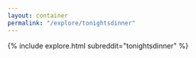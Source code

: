 ```yaml
---
layout: container
permalink: "/explore/tonightsdinner"
---
```


<link rel="stylesheet" type="text/css" href="/static/css/explore.css">
{% include explore.html subreddit="tonightsdinner" %}
